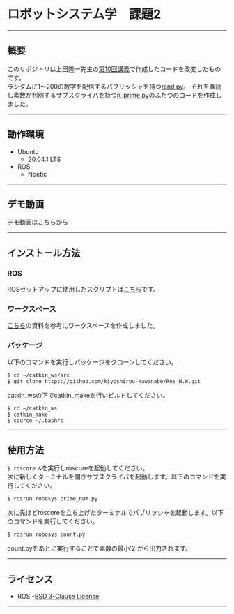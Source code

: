 # ロボットシステム学　課題2
___
## 概要
このリポジトリは上田隆一先生の[第10回講義]()で作成したコードを改変したものです。<br>
ランダムに1～200の数字を配信するパブリッシャを持つ[rand.py](https://github.com/kiyoshirou-kawanabe/mypkg/blob/main/scripts/rand.py)。
それを購読し素数か判別するサブスクライバを持つ[n_prime.py](https://github.com/kiyoshirou-kawanabe/mypkg/blob/main/scripts/n_prime.py)のふたつのコードを作成しました。<br>
___
## 動作環境
- Ubuntu
  - 20.04.1 LTS
- ROS
  - Noetic
___
## デモ動画
デモ動画は[こちら](https://www.youtube.com/watch?v=5AbuDIgDXcw)から
___
## インストール方法
### ROS
  ROSセットアップに使用したスクリプトは[こちら](https://github.com/ryuichiueda/ros_setup_scripts_Ubuntu20.04_desktop)です。<br>

### ワークスペース
  [こちら](https://github.com/ryuichiueda/robosys2020/blob/master/md/ros.md)の資料を参考にワークスペースを作成しました。<br>
  
### パッケージ
  以下のコマンドを実行しパッケージをクローンしてください。<br>
  ```
  $ cd ~/catkin_ws/src
  $ git clone https://github.com/kiyoshirou-kawanabe/Ros_H.W.git
  ```
catkin_wsの下でcatkin_makeを行いビルドしてください。<br>
```
$ cd ~/catkin_ws
$ catkin_make
$ source ~/.bashrc
```
___
## 使用方法
`$ roscore &`を実行しroscoreを起動してください。<br>
次に新しくターミナルを開きサブスクライバを起動します。以下のコマンドを実行してください。<br>
```
$ rosrun robosys prime_num.py
```
次に先ほどroscoreを立ち上げたターミナルでパブリッシャを起動します。以下のコマンドを実行してください。
```
$ rosrun robosys count.py
```
count.pyをあとに実行することで素数の最小'2'から出力されます。
___
## ライセンス
- ROS -[BSD 3-Clause License](https://github.com/kiyoshirou-kawanabe/mypkg/blob/main/LICENSE)
___

